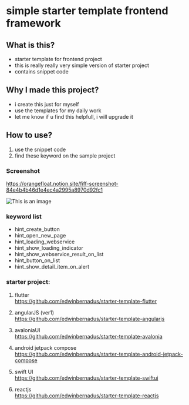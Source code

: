 # simple starter template frontend framework

## What is this?
- starter template for frontend project
- this is really really very simple version of starter project
- contains snippet code

## Why I made this project?
- i create this just for myself
- use the templates for my daily work
- let me know if u find this helpfull, i will upgrade it

## How to use?
1. use the snippet code
2. find these keyword on the sample project


### Screenshot
https://orangefloat.notion.site/fiff-screenshot-84e4b4b46d1e4ec4a2995a8970d92fc1

![This is an image](https://orangefloat.notion.site/image/https%3A%2F%2Fs3-us-west-2.amazonaws.com%2Fsecure.notion-static.com%2Fe0bc0ecf-1f5a-4640-92da-5b33de8408d8%2FScreen_Shot_2022-11-03_at_01.14.15.png?table=block&id=13d07b37-4874-4eb8-9b11-ba1a16d6c362&spaceId=03c0524f-7b9a-4bb2-abd8-add73f7e0355&width=2000&userId=&cache=v2)

### keyword list
- hint_create_button
- hint_open_new_page
- hint_loading_webservice
- hint_show_loading_indicator
- hint_show_webservice_result_on_list
- hint_button_on_list
- hint_show_detail_item_on_alert

### starter project:

1. flutter  
https://github.com/edwinbernadus/starter-template-flutter

2. angularJS (ver1)  
https://github.com/edwinbernadus/starter-template-angularjs

3. avaloniaUI  
https://github.com/edwinbernadus/starter-template-avalonia

4. android jetpack compose  
https://github.com/edwinbernadus/starter-template-android-jetpack-compose

5. swift UI  
https://github.com/edwinbernadus/starter-template-swiftui

6. reactjs  
https://github.com/edwinbernadus/starter-template-reactjs



